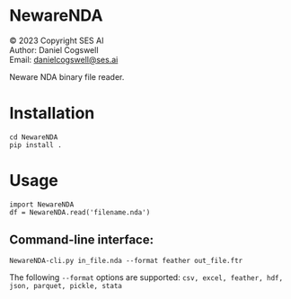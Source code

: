 # NewareNDA

© 2023 Copyright SES AI
<br>Author: Daniel Cogswell
<br>Email: danielcogswell@ses.ai

Neware NDA binary file reader.

# Installation
```
cd NewareNDA
pip install .
```

# Usage
```
import NewareNDA
df = NewareNDA.read('filename.nda')
```
## Command-line interface:
```
NewareNDA-cli.py in_file.nda --format feather out_file.ftr
```
The following `--format` options are supported: `csv, excel, feather, hdf, json, parquet, pickle, stata`
